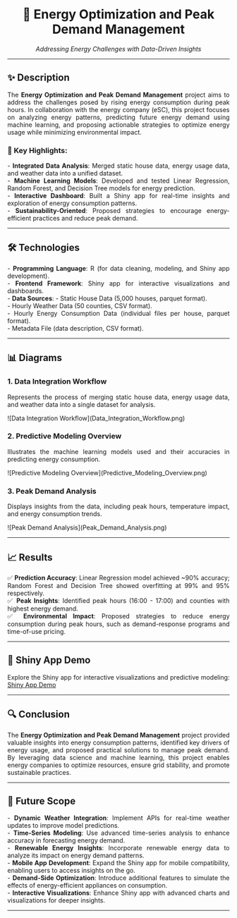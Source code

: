 <h1 align="center">🔋 Energy Optimization and Peak Demand Management</h1>  
<p align="center"><i>Addressing Energy Challenges with Data-Driven Insights</i></p>  

---

## ✨ Description
<p align="justify">
The <b>Energy Optimization and Peak Demand Management</b> project aims to address the challenges posed by rising energy consumption during peak hours. In collaboration with the energy company (eSC), this project focuses on analyzing energy patterns, predicting future energy demand using machine learning, and proposing actionable strategies to optimize energy usage while minimizing environmental impact.
</p>

### 🚀 Key Highlights:
<p align="justify">
- <b>Integrated Data Analysis</b>: Merged static house data, energy usage data, and weather data into a unified dataset.<br>
- <b>Machine Learning Models</b>: Developed and tested Linear Regression, Random Forest, and Decision Tree models for energy prediction.<br>
- <b>Interactive Dashboard</b>: Built a Shiny app for real-time insights and exploration of energy consumption patterns.<br>
- <b>Sustainability-Oriented</b>: Proposed strategies to encourage energy-efficient practices and reduce peak demand.<br>
</p>

---

## 🛠️ Technologies
<p align="justify">
- <b>Programming Language</b>: R (for data cleaning, modeling, and Shiny app development).<br>
- <b>Frontend Framework</b>: Shiny app for interactive visualizations and dashboards.<br>
- <b>Data Sources</b>: 
  - Static House Data (5,000 houses, parquet format).<br>
  - Hourly Weather Data (50 counties, CSV format).<br>
  - Hourly Energy Consumption Data (individual files per house, parquet format).<br>
  - Metadata File (data description, CSV format).<br>
</p>

---

## 📊 Diagrams
<h3>1. Data Integration Workflow</h3>  
<p align="justify">Represents the process of merging static house data, energy usage data, and weather data into a single dataset for analysis.</p>  
![Data Integration Workflow](Data_Integration_Workflow.png)

<h3>2. Predictive Modeling Overview</h3>  
<p align="justify">Illustrates the machine learning models used and their accuracies in predicting energy consumption.</p>  
![Predictive Modeling Overview](Predictive_Modeling_Overview.png)

<h3>3. Peak Demand Analysis</h3>  
<p align="justify">Displays insights from the data, including peak hours, temperature impact, and energy consumption trends.</p>  
![Peak Demand Analysis](Peak_Demand_Analysis.png)

---

## 📈 Results
<p align="justify">
✅ <b>Prediction Accuracy</b>: Linear Regression model achieved ~90% accuracy; Random Forest and Decision Tree showed overfitting at 99% and 95% respectively.<br>  
✅ <b>Peak Insights</b>: Identified peak hours (16:00 - 17:00) and counties with highest energy demand.<br>  
✅ <b>Environmental Impact</b>: Proposed strategies to reduce energy consumption during peak hours, such as demand-response programs and time-of-use pricing.<br>  
</p>

---

## 🔗 Shiny App Demo
<p align="justify">
Explore the Shiny app for interactive visualizations and predictive modeling:  
<a href="https://2fkohm-advait-narvekar.shinyapps.io/Project/">Shiny App Demo</a>
</p>

---

## 🔍 Conclusion
<p align="justify">
The <b>Energy Optimization and Peak Demand Management</b> project provided valuable insights into energy consumption patterns, identified key drivers of energy usage, and proposed practical solutions to manage peak demand. By leveraging data science and machine learning, this project enables energy companies to optimize resources, ensure grid stability, and promote sustainable practices.
</p>

---

## 🌟 Future Scope
<p align="justify">
- <b>Dynamic Weather Integration</b>: Implement APIs for real-time weather updates to improve model predictions.<br>
- <b>Time-Series Modeling</b>: Use advanced time-series analysis to enhance accuracy in forecasting energy demand.<br>
- <b>Renewable Energy Insights</b>: Incorporate renewable energy data to analyze its impact on energy demand patterns.<br>
- <b>Mobile App Development</b>: Expand the Shiny app for mobile compatibility, enabling users to access insights on the go.<br>
- <b>Demand-Side Optimization</b>: Introduce additional features to simulate the effects of energy-efficient appliances on consumption.<br>
- <b>Interactive Visualizations</b>: Enhance Shiny app with advanced charts and visualizations for deeper insights.<br>
</p>

---
